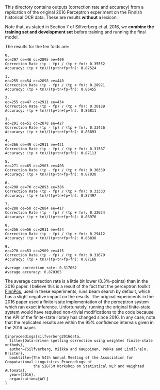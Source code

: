 This directory contains outputs (correction rate and accuracy) from a
replication of the original 2016 Perceptron experiment on the Finnish historical OCR
data. These are results **without** a lexicon.

Note that, as stated in Section 7 of Silfverberg et al. 2016, we
**combine the training set and development set** before training and
running the final model.

The results for the ten folds are:

```
0.
ec=297 ce=46 cc=2895 ee=409
Correction Rate (tp - fp) / (tp + fn): 0.35552
Accuracy: (tp + tn)/(tp+tn+fp+fn): 0.87524

1.
ec=255 ce=54 cc=2898 ee=440
Correction Rate (tp - fp) / (tp + fn): 0.28921
Accuracy: (tp + tn)/(tp+tn+fp+fn): 0.86455

2.
ec=255 ce=47 cc=2911 ee=434
Correction Rate (tp - fp) / (tp + fn): 0.30189
Accuracy: (tp + tn)/(tp+tn+fp+fn): 0.86811

3.
ec=291 ce=51 cc=2878 ee=427
Correction Rate (tp - fp) / (tp + fn): 0.33426
Accuracy: (tp + tn)/(tp+tn+fp+fn): 0.86893

4.
ec=266 ce=49 cc=2911 ee=421
Correction Rate (tp - fp) / (tp + fn): 0.31587
Accuracy: (tp + tn)/(tp+tn+fp+fn): 0.87113

5.
ec=271 ce=65 cc=2903 ee=408
Correction Rate (tp - fp) / (tp + fn): 0.30339
Accuracy: (tp + tn)/(tp+tn+fp+fn): 0.87030

6.
ec=298 ce=70 cc=2893 ee=386
Correction Rate (tp - fp) / (tp + fn): 0.33333
Accuracy: (tp + tn)/(tp+tn+fp+fn): 0.87497

7.
ec=288 ce=58 cc=2884 ee=417
Correction Rate (tp - fp) / (tp + fn): 0.32624
Accuracy: (tp + tn)/(tp+tn+fp+fn): 0.86976

8.
ec=256 ce=56 cc=2911 ee=424
Correction Rate (tp - fp) / (tp + fn): 0.29412
Accuracy: (tp + tn)/(tp+tn+fp+fn): 0.86838

9.
ec=270 ce=53 cc=2909 ee=415
Correction Rate (tp - fp) / (tp + fn): 0.31679
Accuracy: (tp + tn)/(tp+tn+fp+fn): 0.87168

Average correction rate: 0.317062
Average accuracy: 0.870305
```

The average correction rate is a little bit lower (0.3%-points) than in the 2016 paper. I believe this is a result of the fact that the perceptron toolkit [FinnPos](https://github.com/mpsilfve/FinnPos/tree/master/src), used in these experiments, runs beam search by default, which has a slight negative impact on the results. The original experiments in the 2016 paper used a finite-state implementation of the perceptron system which ran exact inference. Unfortunately, running the original finite-state system would have required non-trivial modifications to the code because the API of the finite-state library has changed since 2016. In any case, note that the replicated results are within the 95% confidence intervals given in the 2016 paper. 

```
@inproceedings{silfverberg2016data,
  title={Data-driven spelling correction using weighted finite-state methods},
  author={Silfverberg, Miikka and Kauppinen, Pekka and Lind{\'e}n, Krister},
  booktitle={The 54th Annual Meeting of the Association for Computational Linguistics Proceedings of 
             the SIGFSM Workshop on Statistical NLP and Weighted Automata},
  year={2016},
  organization={ACL}
}
```
